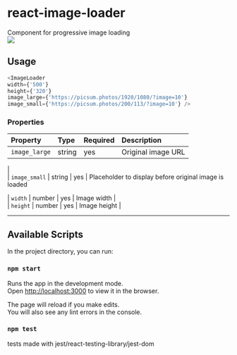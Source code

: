 # react-image-loader
Component for progressive image loading
<br>
![](video_libonlinevideocutterc.gif)

## Usage
```javascript
<ImageLoader 
width={'500'} 
height={'320'}  
image_large={'https://picsum.photos/1920/1080/?image=10'} 
image_small={'https://picsum.photos/200/113/?image=10'} /> 

```

### Properties

| Property   | Type      | Required | Description                                                                                                                                                                                                                              |
| :--------- | :-------- | :------- | :--------------------------------------------------------------------------------------------------------------------------------------------------------------------------------------------------------------------------------------- |
| `image_large`      | string    | yes      | Original image URL        
|                                                                                                                                                                                                         
| `image_small`      | string    | yes      | Placeholder to display before original image is loaded                                                                                                                                                                            

| `width`    | number    | yes      | Image width |                                                                                                                                                                                                                              
| `height`   | number    | yes      | Image height |                                                                                                                                                                                                                            


---

## Available Scripts

In the project directory, you can run:

### `npm start`

Runs the app in the development mode.<br>
Open [http://localhost:3000](http://localhost:3000) to view it in the browser.

The page will reload if you make edits.<br>
You will also see any lint errors in the console.

### `npm test`
tests made with jest/react-testing-library/jest-dom

